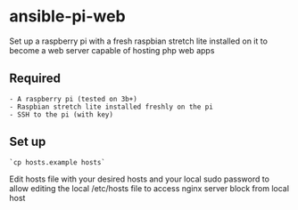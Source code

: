 # ansible-pi-web

Set up a raspberry pi with a fresh raspbian stretch lite installed on it to become a web server capable of hosting php web apps

## Required
    - A raspberry pi (tested on 3b+)
    - Raspbian stretch lite installed freshly on the pi
    - SSH to the pi (with key)

## Set up
    `cp hosts.example hosts`
Edit hosts file with your desired hosts and your local sudo password to allow editing the local /etc/hosts file to access nginx server block from local host

